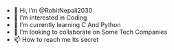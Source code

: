 - 👋 Hi, I’m @RohitNepali2030
- 👀 I’m interested in Coding
- 🌱 I’m currently learning C And Python 
- 💞️ I’m looking to collaborate on Some Tech Companies 
- 📫 How to reach me Its secret

<!---
RohitNepali2030/RohitNepali2030 is a ✨ special ✨ repository because its `README.md` (this file) appears on your GitHub profile.
You can click the Preview link to take a look at your changes.
--->
